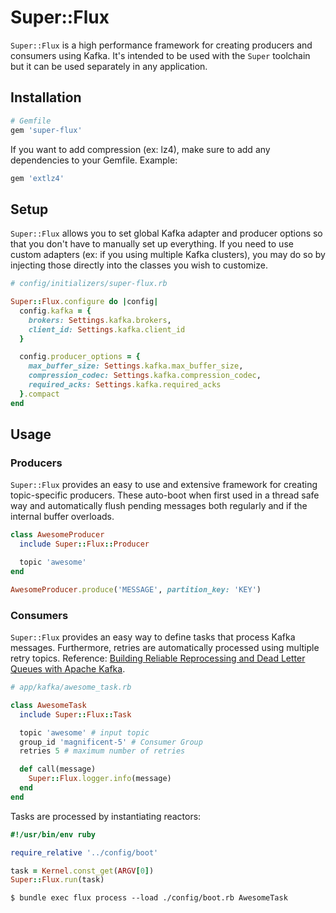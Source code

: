 # Super::Flux

`Super::Flux` is a high performance framework for creating producers and consumers using Kafka. It's intended to be used with the `Super` toolchain but it can be used separately in any application.

## Installation

```ruby
# Gemfile
gem 'super-flux'
```

If you want to add compression (ex: lz4), make sure to add any dependencies to your Gemfile. Example:

```ruby
gem 'extlz4'
```

## Setup

`Super::Flux` allows you to set global Kafka adapter and producer options so that you don't have to manually set up everything. If you need to use custom adapters (ex: if you using multiple Kafka clusters), you may do so by injecting those directly into the classes you wish to customize.

```ruby
# config/initializers/super-flux.rb

Super::Flux.configure do |config|
  config.kafka = {
    brokers: Settings.kafka.brokers,
    client_id: Settings.kafka.client_id
  }

  config.producer_options = {
    max_buffer_size: Settings.kafka.max_buffer_size,
    compression_codec: Settings.kafka.compression_codec,
    required_acks: Settings.kafka.required_acks
  }.compact
end
```

## Usage

### Producers

`Super::Flux` provides an easy to use and extensive framework for creating topic-specific producers. These auto-boot when first used in a thread safe way and automatically flush pending messages both regularly and if the internal buffer overloads.

```ruby
class AwesomeProducer
  include Super::Flux::Producer

  topic 'awesome'
end

AwesomeProducer.produce('MESSAGE', partition_key: 'KEY')
```

### Consumers
`Super::Flux` provides an easy way to define tasks that process Kafka messages. Furthermore, retries are automatically processed using multiple retry topics. Reference: [Building Reliable Reprocessing and Dead Letter Queues with Apache Kafka](https://eng.uber.com/reliable-reprocessing/).

```ruby
# app/kafka/awesome_task.rb

class AwesomeTask
  include Super::Flux::Task

  topic 'awesome' # input topic
  group_id 'magnificent-5' # Consumer Group
  retries 5 # maximum number of retries

  def call(message)
    Super::Flux.logger.info(message)
  end
end
```

Tasks are processed by instantiating reactors:

```ruby
#!/usr/bin/env ruby

require_relative '../config/boot'

task = Kernel.const_get(ARGV[0])
Super::Flux.run(task)
```

```
$ bundle exec flux process --load ./config/boot.rb AwesomeTask
```
